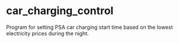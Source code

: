 # car_charging_control
Program for setting PSA car charging start time based on the lowest electricity prices during the night.
